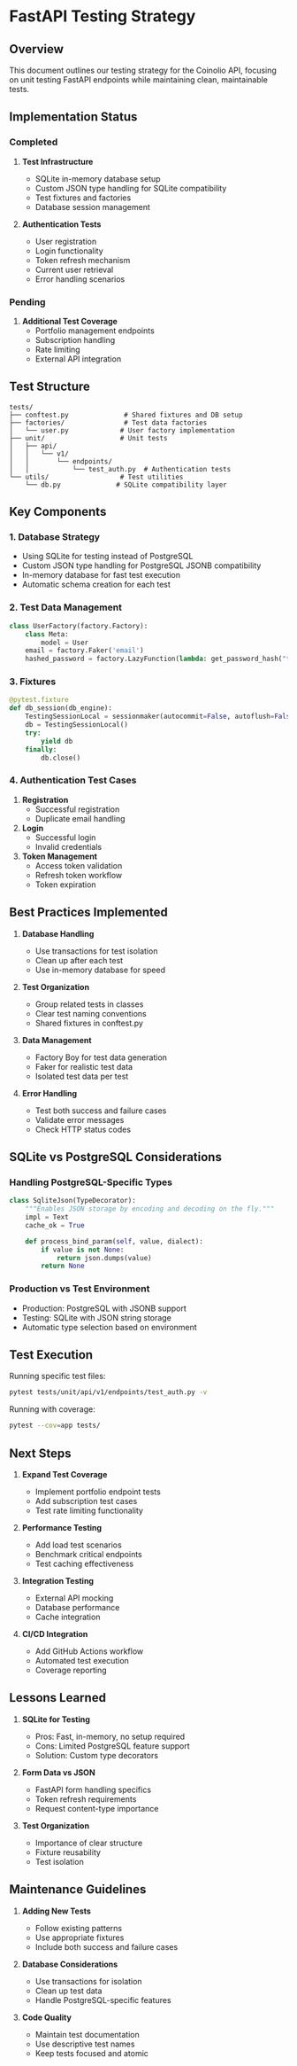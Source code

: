 # FastAPI Testing Strategy

## Overview

This document outlines our testing strategy for the Coinolio API, focusing on unit testing FastAPI endpoints while maintaining clean, maintainable tests.

## Implementation Status

### Completed
1. **Test Infrastructure**
   - SQLite in-memory database setup
   - Custom JSON type handling for SQLite compatibility
   - Test fixtures and factories
   - Database session management

2. **Authentication Tests**
   - User registration
   - Login functionality
   - Token refresh mechanism
   - Current user retrieval
   - Error handling scenarios

### Pending
1. **Additional Test Coverage**
   - Portfolio management endpoints
   - Subscription handling
   - Rate limiting
   - External API integration

## Test Structure

```plaintext
tests/
├── conftest.py              # Shared fixtures and DB setup
├── factories/               # Test data factories
│   └── user.py             # User factory implementation
├── unit/                   # Unit tests
│   ├── api/
│   │   └── v1/
│   │       └── endpoints/
│   │           └── test_auth.py  # Authentication tests
└── utils/                  # Test utilities
    └── db.py              # SQLite compatibility layer
```

## Key Components

### 1. Database Strategy
- Using SQLite for testing instead of PostgreSQL
- Custom JSON type handling for PostgreSQL JSONB compatibility
- In-memory database for fast test execution
- Automatic schema creation for each test

### 2. Test Data Management
```python
class UserFactory(factory.Factory):
    class Meta:
        model = User
    email = factory.Faker('email')
    hashed_password = factory.LazyFunction(lambda: get_password_hash("testpassword123"))
```

### 3. Fixtures
```python
@pytest.fixture
def db_session(db_engine):
    TestingSessionLocal = sessionmaker(autocommit=False, autoflush=False, bind=db_engine)
    db = TestingSessionLocal()
    try:
        yield db
    finally:
        db.close()
```

### 4. Authentication Test Cases
1. **Registration**
   - Successful registration
   - Duplicate email handling
2. **Login**
   - Successful login
   - Invalid credentials
3. **Token Management**
   - Access token validation
   - Refresh token workflow
   - Token expiration

## Best Practices Implemented

1. **Database Handling**
   - Use transactions for test isolation
   - Clean up after each test
   - Use in-memory database for speed

2. **Test Organization**
   - Group related tests in classes
   - Clear test naming conventions
   - Shared fixtures in conftest.py

3. **Data Management**
   - Factory Boy for test data generation
   - Faker for realistic test data
   - Isolated test data per test

4. **Error Handling**
   - Test both success and failure cases
   - Validate error messages
   - Check HTTP status codes

## SQLite vs PostgreSQL Considerations

### Handling PostgreSQL-Specific Types
```python
class SqliteJson(TypeDecorator):
    """Enables JSON storage by encoding and decoding on the fly."""
    impl = Text
    cache_ok = True

    def process_bind_param(self, value, dialect):
        if value is not None:
            return json.dumps(value)
        return None
```

### Production vs Test Environment
- Production: PostgreSQL with JSONB support
- Testing: SQLite with JSON string storage
- Automatic type selection based on environment

## Test Execution

Running specific test files:
```bash
pytest tests/unit/api/v1/endpoints/test_auth.py -v
```

Running with coverage:
```bash
pytest --cov=app tests/
```

## Next Steps

1. **Expand Test Coverage**
   - Implement portfolio endpoint tests
   - Add subscription test cases
   - Test rate limiting functionality

2. **Performance Testing**
   - Add load test scenarios
   - Benchmark critical endpoints
   - Test caching effectiveness

3. **Integration Testing**
   - External API mocking
   - Database performance
   - Cache integration

4. **CI/CD Integration**
   - Add GitHub Actions workflow
   - Automated test execution
   - Coverage reporting

## Lessons Learned

1. **SQLite for Testing**
   - Pros: Fast, in-memory, no setup required
   - Cons: Limited PostgreSQL feature support
   - Solution: Custom type decorators

2. **Form Data vs JSON**
   - FastAPI form handling specifics
   - Token refresh requirements
   - Request content-type importance

3. **Test Organization**
   - Importance of clear structure
   - Fixture reusability
   - Test isolation

## Maintenance Guidelines

1. **Adding New Tests**
   - Follow existing patterns
   - Use appropriate fixtures
   - Include both success and failure cases

2. **Database Considerations**
   - Use transactions for isolation
   - Clean up test data
   - Handle PostgreSQL-specific features

3. **Code Quality**
   - Maintain test documentation
   - Use descriptive test names
   - Keep tests focused and atomic
